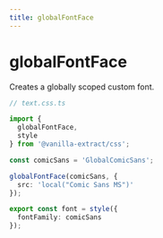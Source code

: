 ```yaml
---
title: globalFontFace
---
```


# globalFontFace

Creates a globally scoped custom font.

```ts compiled
// text.css.ts

import {
  globalFontFace,
  style
} from '@vanilla-extract/css';

const comicSans = 'GlobalComicSans';

globalFontFace(comicSans, {
  src: 'local("Comic Sans MS")'
});

export const font = style({
  fontFamily: comicSans
});
```

